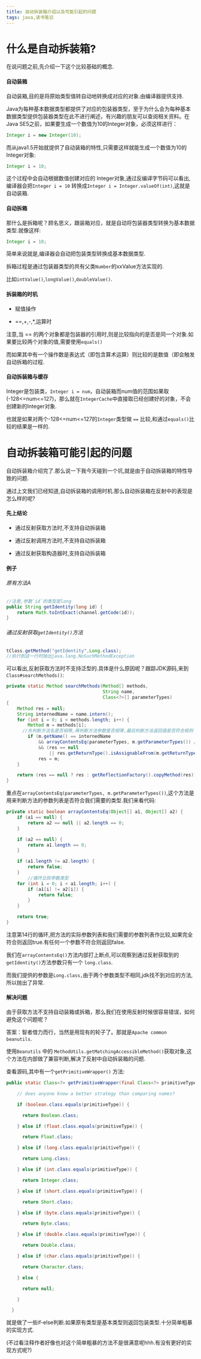 ```yaml
---
title: 自动拆装箱介绍以及可能引起的问题
tags: java,读书笔记
---
```



# 什么是自动拆装箱?

在说问题之前,先介绍一下这个比较基础的概念.

#### 自动装箱

自动装箱,目的是将原始类型值转自动地转换成对应的对象.由编译器提供支持.

Java为每种基本数据类型都提供了对应的包装器类型，至于为什么会为每种基本数据类型提供包装器类型在此不进行阐述，有兴趣的朋友可以查阅相关资料。在Java SE5之前，如果要生成一个数值为10的Integer对象，必须这样进行：

```java
Integer i = new Integer(10);
```


而从java1.5开始就提供了自动装箱的特性,只需要这样就能生成一个数值为10的Integer对象:

```java
Integer i = 10;
```

这个过程中会自动根据数值创建对应的 Integer对象,通过反编译字节码可以看出,编译器会把`Integer i = 10` 转换成`Integer i = Integer.valueOf(int)`,这就是自动装箱.

#### 自动拆箱

那什么是拆箱呢？顾名思义，跟装箱对应，就是自动将包装器类型转换为基本数据类型.就像这样:

```java
Integer i = 10;
```

简单来说就是,编译器会自动把包装类型转换成基本数据类型.

拆箱过程是通过包装器类型的共有父类`Number`的xxValue方法实现的.

比如`intValue()`,`longValue()`,`doubleValue()`.

#### 拆装箱的时机

* 赋值操作

* ==,+,-,*,运算时

注意,当 == 的两个对象都是包装器的引用时,则是比较指向的是否是同一个对象.如果要比较两个对象的值,需要使用`equals()`

而如果其中有一个操作数是表达式（即包含算术运算）则比较的是数值（即会触发自动拆箱的过程.

#### 自动拆装箱与缓存

Integer是包装类，`Integer i = num`，自动装箱而num值的范围如果取(-128<=num<=127)，那么就在`IntegerCache`中直接取已经创建好的对象，不会创建新的Integer对象.

也就是如果对两个-128<=num<=127的`Integer`类型做 `==` 比较,和通过`equals()`比较的结果是一样的.

# 自动拆装箱可能引起的问题

自动拆装箱介绍完了.那么说一下我今天碰到一个坑,就是由于自动拆装箱的特性导致的问题.

通过上文我们已经知道,自动拆装箱的调用时机.那么自动拆装箱在反射中的表现是怎么样的呢?

#### 先上结论 

* 通过反射获取方法时,不支持自动拆装箱

* 通过反射调用方法时,不支持自动拆装箱

* 通过反射获取构造器时,支持自动拆装箱

  

#### 例子

###### 原有方法A

```java
//注意,参数`id`的类型是long
public String getIdentity(long id) {
    return Math.toIntExact(channel.getCode(id));
}
```

###### 通过反射获取`getIdentity()`方法

```java
tClass.getMethod("getIdentity",Long.class);
//执行到这一行时抛出java.lang.NoSuchMethodException
```

可以看出,反射获取方法时不支持泛型的.具体是什么原因呢？跟踪JDK源码,来到`Class#searchMethods()`:

```java
private static Method searchMethods(Method[] methods,
                                    String name,
                                    Class<?>[] parameterTypes)
{
    Method res = null;
    String internedName = name.intern();
    for (int i = 0; i < methods.length; i++) {
        Method m = methods[i];
      //先判断方法名是否相等,再判断方法参数是否相等,最后判断方法返回值是否符合规则
        if (m.getName() == internedName
            && arrayContentsEq(parameterTypes, m.getParameterTypes()) //这一行是重点
            && (res == null
                || res.getReturnType().isAssignableFrom(m.getReturnType())))
            res = m;
    }

    return (res == null ? res : getReflectionFactory().copyMethod(res));
}
```

重点在`arrayContentsEq(parameterTypes, m.getParameterTypes())`,这个方法是用来判断方法的参数列表是否符合我们需要的类型.我们来看代码:

```java
private static boolean arrayContentsEq(Object[] a1, Object[] a2) {
    if (a1 == null) {
        return a2 == null || a2.length == 0;
    }

    if (a2 == null) {
        return a1.length == 0;
    }

    if (a1.length != a2.length) {
        return false;
    }
		//循环比较参数类型
    for (int i = 0; i < a1.length; i++) {
        if (a1[i] != a2[i]) {
            return false;
        }
    }

    return true;
}
```

注意第14行的循环,把方法的实际参数列表和我们需要的参数列表作比较,如果完全符合则返回true.有任何一个参数不符合则返回false.

我们在`arrayContentsEq()`方法内部打上断点,可以观察到通过反射获取到的 `getIdentity()`方法参数只有一个 `long.class`.

而我们提供的参数是`Long.class,`由于两个参数类型不相同,jdk找不到对应的方法,所以抛出了异常.

#### 解决问题

由于获取方法不支持自动装箱或拆箱，那么我们在使用反射时候很容易错误，如何避免这个问题呢？

答案：智者借力而行，当然是用现有的轮子了。那就是`Apache common beanutils`.

使用`Beanutils` 中的 `MethodUtils.getMatchingAccessibleMethod()`获取对象,这个方法在内部做了兼容判断,解决了反射中自动拆装箱的问题.

查看源码,其中有一个`getPrimitiveWrapper()` 方法:

```java
public static Class<?> getPrimitiveWrapper(final Class<?> primitiveType) {

    // does anyone know a better strategy than comparing names?

    if (boolean.class.equals(primitiveType)) {

      return Boolean.class;

    } else if (float.class.equals(primitiveType)) {

      return Float.class;

    } else if (long.class.equals(primitiveType)) {

      return Long.class;

    } else if (int.class.equals(primitiveType)) {

      return Integer.class;

    } else if (short.class.equals(primitiveType)) {

      return Short.class;

    } else if (byte.class.equals(primitiveType)) {

      return Byte.class;

    } else if (double.class.equals(primitiveType)) {

      return Double.class;

    } else if (char.class.equals(primitiveType)) {

      return Character.class;

    } else {

      return null;

    }

  }
```

就是做了一些if-else判断.如果原有类型是基本类型则返回包装类型.十分简单粗暴的实现方式.

(不过看注释作者好像也对这个简单粗暴的方法不是很满意呢hhh.有没有更好的实现方式呢?)
